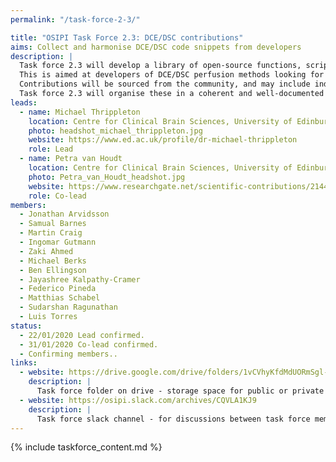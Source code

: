 ```yaml
---
permalink: "/task-force-2-3/"

title: "OSIPI Task Force 2.3: DCE/DSC contributions"
aims: Collect and harmonise DCE/DSC code snippets from developers
description: |
  Task force 2.3 will develop a library of open-source functions, scripts and pipelines for DCE/DSC perfusion imaging analysis. 
  This is aimed at developers of DCE/DSC perfusion methods looking for specific functionality or development templates, or who want to share their own in-house developments with others. 
  Contributions will be sourced from the community, and may include individual functions and more complete pipelines in various programming languages. 
  Task force 2.3 will organise these in a coherent and well-documented library structure as defined by task force 2.1, then identify and develop any missing functionality. 
leads:
  - name: Michael Thrippleton
    location: Centre for Clinical Brain Sciences, University of Edinburgh, UK
    photo: headshot_michael_thrippleton.jpg
    website: https://www.ed.ac.uk/profile/dr-michael-thrippleton
    role: Lead
  - name: Petra van Houdt
    location: Centre for Clinical Brain Sciences, University of Edinburgh, UK
    photo: Petra_van_Houdt_headshot.jpg
    website: https://www.researchgate.net/scientific-contributions/2144629837_Petra_J_van_Houdt
    role: Co-lead
members:
  - Jonathan Arvidsson
  - Samual Barnes
  - Martin Craig
  - Ingomar Gutmann
  - Zaki Ahmed
  - Michael Berks
  - Ben Ellingson
  - Jayashree Kalpathy-Cramer
  - Federico Pineda
  - Matthias Schabel
  - Sudarshan Ragunathan
  - Luis Torres
status:
  - 22/01/2020 Lead confirmed.
  - 31/01/2020 Co-lead confirmed.
  - Confirming members..
links:
  - website: https://drive.google.com/drive/folders/1vCVhyKfdMdUORmSgl-M7Du71qDjsRurc
    description: |
      Task force folder on drive - storage space for public or private documents developed by the task force.
  - website: https://osipi.slack.com/archives/CQVLA1KJ9
    description: |
      Task force slack channel - for discussions between task force members.
---
```


{% include taskforce_content.md %}
